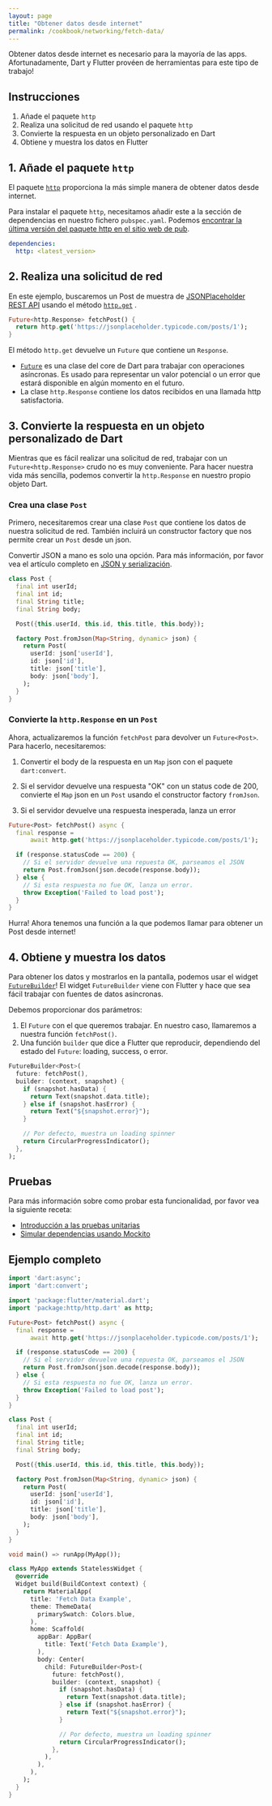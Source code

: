 ```yaml
---
layout: page
title: "Obtener datos desde internet"
permalink: /cookbook/networking/fetch-data/
---
```


Obtener datos desde internet es necesario para la mayoría de las apps. Afortunadamente, Dart y 
Flutter provéen de herramientas para este tipo de trabajo!
  
## Instrucciones

  1. Añade el paquete `http`
  2. Realiza una solicitud de red usando el paquete `http`
  3. Convierte la respuesta en un objeto personalizado en Dart
  4. Obtiene y muestra los datos en Flutter
  
## 1. Añade el paquete `http`

El paquete [`http`](https://pub.dartlang.org/packages/http) proporciona la más 
simple manera de obtener datos desde internet.

Para instalar el paquete `http`, necesitamos añadir este a la sección de dependencias 
en nuestro fichero `pubspec.yaml`. Podemos [encontrar la última versión del paquete http en el sitio web de pub](https://pub.dartlang.org/packages/http#-installing-tab-).

```yaml
dependencies:
  http: <latest_version>
```
  
## 2. Realiza una solicitud de red

En este ejemplo, buscaremos un Post de muestra de 
[JSONPlaceholder REST API](https://jsonplaceholder.typicode.com/) usando el método 
[`http.get`](https://docs.flutter.io/flutter/package-http_http/package-http_http-library.html) .

<!-- skip -->
```dart
Future<http.Response> fetchPost() {
  return http.get('https://jsonplaceholder.typicode.com/posts/1');
}
```

El método `http.get` devuelve un `Future` que contiene un `Response`. 

  * [`Future`](https://docs.flutter.io/flutter/dart-async/Future-class.html) es 
  una clase del core de Dart para trabajar con operaciones asíncronas. Es usado para representar un 
  valor potencial o un error que estará disponible en algún momento en el futuro.
  * La clase `http.Response` contiene los datos recibidos en una llamada http satisfactoria.  

## 3. Convierte la respuesta en un objeto personalizado de Dart

Mientras que es fácil realizar una solicitud de red, trabajar con un 
`Future<http.Response>` crudo no es muy conveniente. Para hacer nuestra vida más sencilla, podemos 
convertir la `http.Response` en nuestro propio objeto Dart.

### Crea una clase `Post`

Primero, necesitaremos crear una clase `Post` que contiene los datos de nuestra 
solicitud de red. También incluirá un constructor factory que nos permite 
crear un `Post` desde un json.

Convertir JSON a mano es solo una opción. Para más información, por favor vea el 
artículo completo en [JSON y serialización](/json). 

<!-- skip -->
```dart
class Post {
  final int userId;
  final int id;
  final String title;
  final String body;

  Post({this.userId, this.id, this.title, this.body});

  factory Post.fromJson(Map<String, dynamic> json) {
    return Post(
      userId: json['userId'],
      id: json['id'],
      title: json['title'],
      body: json['body'],
    );
  }
}
```

### Convierte la `http.Response` en un `Post`

Ahora, actualizaremos la función `fetchPost` para devolver un `Future<Post>`. Para hacerlo,
necesitaremos:

  1. Convertir el body de la respuesta en un `Map` json con el paquete `dart:convert`.

  2. Si el servidor devuelve una respuesta "OK" con un status code de 200, convierte 
  el `Map` json en un `Post` usando el constructor factory `fromJson`.
  3. Si el servidor devuelve una respuesta inesperada, lanza un error

<!-- skip -->
```dart
Future<Post> fetchPost() async {
  final response =
      await http.get('https://jsonplaceholder.typicode.com/posts/1');

  if (response.statusCode == 200) {
    // Si el servidor devuelve una repuesta OK, parseamos el JSON
    return Post.fromJson(json.decode(response.body));
  } else {
    // Si esta respuesta no fue OK, lanza un error.
    throw Exception('Failed to load post');
  }
}
```

Hurra! Ahora tenemos una función a la que podemos llamar para obtener un Post desde internet!

## 4. Obtiene y muestra los datos

Para obtener los datos y mostrarlos en la pantalla, podemos usar el widget 
[`FutureBuilder`](https://docs.flutter.io/flutter/widgets/FutureBuilder-class.html)! 
El widget `FutureBuilder` viene con Flutter y hace que sea fácil trabajar 
con fuentes de datos asíncronas.

Debemos proporcionar dos parámetros:

  1. El `Future` con el que queremos trabajar. En nuestro caso, llamaremos a nuestra 
  función `fetchPost()`.
  2. Una función `builder` que dice a Flutter que reproducir, dependiendo del 
  estado del `Future`: loading, success, o error.

<!-- skip -->
```dart
FutureBuilder<Post>(
  future: fetchPost(),
  builder: (context, snapshot) {
    if (snapshot.hasData) {
      return Text(snapshot.data.title);
    } else if (snapshot.hasError) {
      return Text("${snapshot.error}");
    }

    // Por defecto, muestra un loading spinner
    return CircularProgressIndicator();
  },
);
```

## Pruebas

Para más información sobre como probar esta funcionalidad, por favor vea la siguiente receta:

  * [Introducción a las pruebas unitarias](/cookbook/testing/unit-test/)
  * [Simular dependencias usando Mockito](/cookbook/testing/mocking/) 

## Ejemplo completo

```dart
import 'dart:async';
import 'dart:convert';

import 'package:flutter/material.dart';
import 'package:http/http.dart' as http;

Future<Post> fetchPost() async {
  final response =
      await http.get('https://jsonplaceholder.typicode.com/posts/1');

  if (response.statusCode == 200) {
    // Si el servidor devuelve una repuesta OK, parseamos el JSON
    return Post.fromJson(json.decode(response.body));
  } else {
    // Si esta respuesta no fue OK, lanza un error.
    throw Exception('Failed to load post');
  }
}

class Post {
  final int userId;
  final int id;
  final String title;
  final String body;

  Post({this.userId, this.id, this.title, this.body});

  factory Post.fromJson(Map<String, dynamic> json) {
    return Post(
      userId: json['userId'],
      id: json['id'],
      title: json['title'],
      body: json['body'],
    );
  }
}

void main() => runApp(MyApp());

class MyApp extends StatelessWidget {
  @override
  Widget build(BuildContext context) {
    return MaterialApp(
      title: 'Fetch Data Example',
      theme: ThemeData(
        primarySwatch: Colors.blue,
      ),
      home: Scaffold(
        appBar: AppBar(
          title: Text('Fetch Data Example'),
        ),
        body: Center(
          child: FutureBuilder<Post>(
            future: fetchPost(),
            builder: (context, snapshot) {
              if (snapshot.hasData) {
                return Text(snapshot.data.title);
              } else if (snapshot.hasError) {
                return Text("${snapshot.error}");
              }

              // Por defecto, muestra un loading spinner
              return CircularProgressIndicator();
            },
          ),
        ),
      ),
    );
  }
}
```
